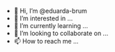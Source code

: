 - 👋 Hi, I’m @eduarda-brum
- 👀 I’m interested in ...
- 🌱 I’m currently learning ...
- 💞️ I’m looking to collaborate on ...
- 📫 How to reach me ...

<!---
eduarda-brum/eduarda-brum is a ✨ special ✨ repository because its `README.md` (this file) appears on your GitHub profile.
You can click the Preview link to take a look at your changes.
--->
